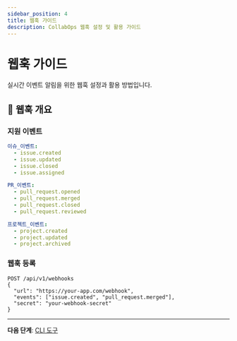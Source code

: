 ```yaml
---
sidebar_position: 4
title: 웹훅 가이드
description: CollabOps 웹훅 설정 및 활용 가이드
---
```


# 웹훅 가이드

실시간 이벤트 알림을 위한 웹훅 설정과 활용 방법입니다.

## 🎯 웹훅 개요

### 지원 이벤트
```yaml
이슈_이벤트:
  - issue.created
  - issue.updated
  - issue.closed
  - issue.assigned

PR_이벤트:
  - pull_request.opened
  - pull_request.merged
  - pull_request.closed
  - pull_request.reviewed

프로젝트_이벤트:
  - project.created
  - project.updated
  - project.archived
```

### 웹훅 등록
```http
POST /api/v1/webhooks
{
  "url": "https://your-app.com/webhook",
  "events": ["issue.created", "pull_request.merged"],
  "secret": "your-webhook-secret"
}
```

---

**다음 단계**: [CLI 도구](/api/cli-tools) 